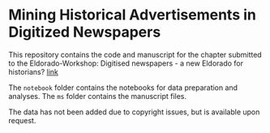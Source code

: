 # Mining Historical Advertisements in Digitized Newspapers

This repository contains the code and manuscript for the chapter submitted to the Eldorado-Workshop: Digitised newspapers - a new Eldorado for historians? [link](https://impresso.github.io/eldorado/)

The `notebook` folder contains the notebooks for data preparation and analyses. 
The `ms` folder contains the manuscript files. 

The data has not been added due to copyright issues, but is available upon request. 
